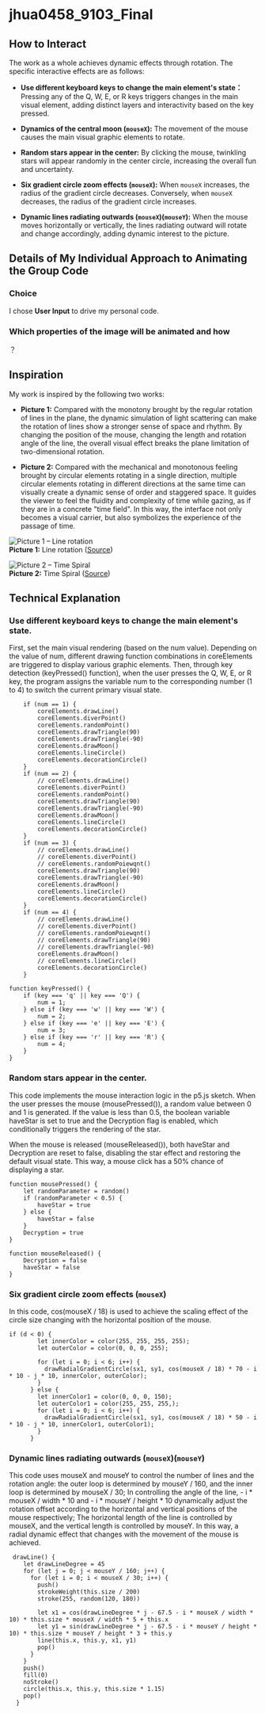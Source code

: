 # jhua0458_9103_Final
## How to Interact
The work as a whole achieves dynamic effects through rotation. The specific interactive effects are as follows:

- **Use different keyboard keys to change the main element's state：** Pressing any of the Q, W, E, or R keys triggers changes in the main visual element, adding distinct layers and interactivity based on the key pressed.

- **Dynamics of the central moon (`mouseX`):** The movement of the mouse causes the main visual graphic elements to rotate.

- **Random stars appear in the center:** By clicking the mouse, twinkling stars will appear randomly in the center circle, increasing the overall fun and uncertainty.

- **Six gradient circle zoom effects (`mouseX`):** When `mouseX` increases, the radius of the gradient circle decreases. Conversely, when `mouseX` decreases, the radius of the gradient circle increases.

- **Dynamic lines radiating outwards (`mouseX`)(`mouseY`):** When the mouse moves horizontally or vertically, the lines radiating outward will rotate and change accordingly, adding dynamic interest to the picture.

## Details of My Individual Approach to Animating the Group Code

### Choice
I chose **User Input** to drive my personal code.

### Which properties of the image will be animated and how
？

## Inspiration
My work is inspired by the following two works:

- **Picture 1:** Compared with the monotony brought by the regular rotation of lines in the plane, the dynamic simulation of light scattering can make the rotation of lines show a stronger sense of space and rhythm. By changing the position of the mouse, changing the length and rotation angle of the line, the overall visual effect breaks the plane limitation of two-dimensional rotation.

- **Picture 2:** Compared with the mechanical and monotonous feeling brought by circular elements rotating in a single direction, multiple circular elements rotating in different directions at the same time can visually create a dynamic sense of order and staggered space. It guides the viewer to feel the fluidity and complexity of time while gazing, as if they are in a concrete "time field". In this way, the interface not only becomes a visual carrier, but also symbolizes the experience of the passage of time.

![Picture 1 – Line rotation](images/Picture1.png)  
**Picture 1:** Line rotation ([Source](https://openprocessing.org/sketch/863365))

![Picture 2 – Time Spiral](images/Picture2.png)  
**Picture 2:** Time Spiral ([Source](https://au.pinterest.com/pin/2111131072429523/))

 ## Technical Explanation

### Use different keyboard keys to change the main element's state.
First, set the main visual rendering (based on the num value). Depending on the value of num, different drawing function combinations in coreElements are triggered to display various graphic elements. Then, through key detection (keyPressed() function), when the user presses the Q, W, E, or R key, the program assigns the variable num to the corresponding number (1 to 4) to switch the current primary visual state.

```
	if (num == 1) {
		coreElements.drawLine()
		coreElements.diverPoint()
		coreElements.randomPoint()
		coreElements.drawTriangle(90)
		coreElements.drawTriangle(-90)
		coreElements.drawMoon()
		coreElements.lineCircle()
		coreElements.decorationCircle()
	}
	if (num == 2) {
		// coreElements.drawLine()
		coreElements.diverPoint()
		coreElements.randomPoint()
		coreElements.drawTriangle(90)
		coreElements.drawTriangle(-90)
		coreElements.drawMoon()
		coreElements.lineCircle()
		coreElements.decorationCircle()
	}
	if (num == 3) {
		// coreElements.drawLine()
		// coreElements.diverPoint()
		// coreElements.randomPoiewqnt()
		coreElements.drawTriangle(90)
		coreElements.drawTriangle(-90)
		coreElements.drawMoon()
		coreElements.lineCircle()
		coreElements.decorationCircle()
	}
	if (num == 4) {
		// coreElements.drawLine()
		// coreElements.diverPoint()
		// coreElements.randomPoiewqnt()
		// coreElements.drawTriangle(90)
		// coreElements.drawTriangle(-90)
		coreElements.drawMoon()
		// coreElements.lineCircle()
		coreElements.decorationCircle()
	}

function keyPressed() {
	if (key === 'q' || key === 'Q') {
		num = 1;
	} else if (key === 'w' || key === 'W') {
		num = 2;
	} else if (key === 'e' || key === 'E') {
		num = 3;
	} else if (key === 'r' || key === 'R') {
		num = 4;
	}
}
```

### Random stars appear in the center.
This code implements the mouse interaction logic in the p5.js sketch. When the user presses the mouse (mousePressed()), a random value between 0 and 1 is generated. If the value is less than 0.5, the boolean variable haveStar is set to true and the Decryption flag is enabled, which conditionally triggers the rendering of the star.

When the mouse is released (mouseReleased()), both haveStar and Decryption are reset to false, disabling the star effect and restoring the default visual state. This way, a mouse click has a 50% chance of displaying a star.

```
function mousePressed() {
	let randomParameter = random()
	if (randomParameter < 0.5) {
		haveStar = true
	} else {
		haveStar = false
	}
	Decryption = true
}

function mouseReleased() {
	Decryption = false
	haveStar = false
}
```

### Six gradient circle zoom effects (`mouseX`)
In this code, cos(mouseX / 18) is used to achieve the scaling effect of the circle size changing with the horizontal position of the mouse.

```
if (d < 0) {
        let innerColor = color(255, 255, 255, 255);
        let outerColor = color(0, 0, 0, 255);

        for (let i = 0; i < 6; i++) {
          drawRadialGradientCircle(sx1, sy1, cos(mouseX / 18) * 70 - i * 10 - j * 10, innerColor, outerColor);
        }
      } else {
        let innerColor1 = color(0, 0, 0, 150);
        let outerColor1 = color(255, 255, 255,);
        for (let i = 0; i < 6; i++) {
          drawRadialGradientCircle(sx1, sy1, cos(mouseX / 18) * 50 - i * 10 - j * 10, innerColor1, outerColor1);
        }
      }
```

### Dynamic lines radiating outwards (`mouseX`)(`mouseY`)
This code uses mouseX and mouseY to control the number of lines and the rotation angle: the outer loop is determined by mouseY / 160, and the inner loop is determined by mouseX / 30; In controlling the angle of the line, - i * mouseX / width * 10 and - i * mouseY / height * 10 dynamically adjust the rotation offset according to the horizontal and vertical positions of the mouse respectively; The horizontal length of the line is controlled by mouseX, and the vertical length is controlled by mouseY. In this way, a radial dynamic effect that changes with the movement of the mouse is achieved.

```
 drawLine() {
    let drawLineDegree = 45
    for (let j = 0; j < mouseY / 160; j++) {
      for (let i = 0; i < mouseX / 30; i++) {
        push()
        strokeWeight(this.size / 200)
        stroke(255, random(120, 180))

        let x1 = cos(drawLineDegree * j - 67.5 - i * mouseX / width * 10) * this.size * mouseX / width * 5 + this.x
        let y1 = sin(drawLineDegree * j - 67.5 - i * mouseY / height * 10) * this.size * mouseY / height * 3 + this.y
        line(this.x, this.y, x1, y1)
        pop()
      }
    }
    push()
    fill(0)
    noStroke()
    circle(this.x, this.y, this.size * 1.15)
    pop()
  }
```